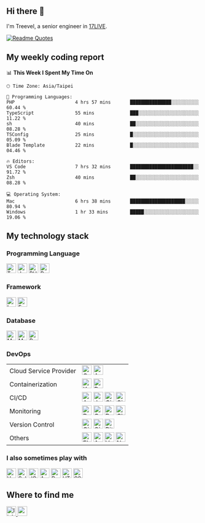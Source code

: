 ## Hi there 👋

I'm Treevel, a senior engineer in <a href="https://17.live/en">17LIVE</a>.

[![Readme Quotes](https://quotes-github-readme.vercel.app/api?quote="Focus%20on%20users%2C%20identify%20real%20needs%20and%20pursue%20the%20authentic%20product."&type=horizontal&theme=monokai)](https://github.com/piyushsuthar/github-readme-quotes)

## My weekly coding report

<!--START_SECTION:waka-->
📊 **This Week I Spent My Time On** 

```text
🕑︎ Time Zone: Asia/Taipei

💬 Programming Languages: 
PHP                      4 hrs 57 mins       ███████████████░░░░░░░░░░   60.44 % 
TypeScript               55 mins             ███░░░░░░░░░░░░░░░░░░░░░░   11.22 % 
sh                       40 mins             ██░░░░░░░░░░░░░░░░░░░░░░░   08.28 % 
TSConfig                 25 mins             █░░░░░░░░░░░░░░░░░░░░░░░░   05.09 % 
Blade Template           22 mins             █░░░░░░░░░░░░░░░░░░░░░░░░   04.46 % 

🔥 Editors: 
VS Code                  7 hrs 32 mins       ███████████████████████░░   91.72 % 
Zsh                      40 mins             ██░░░░░░░░░░░░░░░░░░░░░░░   08.28 % 

💻 Operating System: 
Mac                      6 hrs 38 mins       ████████████████████░░░░░   80.94 % 
Windows                  1 hr 33 mins        █████░░░░░░░░░░░░░░░░░░░░   19.06 % 
```


<!--END_SECTION:waka-->

## My technology stack

### Programming Language

<div>
  <img src="https://img.shields.io/badge/TypeScript-282C34?logo=typescript" alt="Typescript logo" title="Typescript" height="25" />
  <img src="https://img.shields.io/badge/JavaScript-282C34?logo=javascript" alt="JavaScript logo" title="JavaScript" height="25" />
  <img src="https://img.shields.io/badge/PHP-282C34?logo=php"               alt="PHP logo"        title="PHP"        height="25" />
  <img src="https://img.shields.io/badge/Python-282C34?logo=python"         alt="Python logo"     title="Python"     height="25" />
</div>

### Framework

<div>
  <img src="https://img.shields.io/badge/Laravel-282C34?logo=laravel" alt="Laravel logo" title="Laravel" height="25" />
  <img src="https://img.shields.io/badge/Express-282C34?logo=express" alt="Express logo" title="Express" height="25" />
</div>

### Database

<div>
  <img src="https://img.shields.io/badge/MySQL-282C34?logo=mysql"     alt="MySQL logo"   title="MySQL"   height="25" />
  <img src="https://img.shields.io/badge/MongoDB-282C34?logo=mongodb" alt="MongoDB logo" title="MongoDB" height="25" />
  <img src="https://img.shields.io/badge/Redis-282C34?logo=redis"     alt="Redis logo"   title="Redis"   height="25" />
</div>

### DevOps

<table>
    <tr>
        <td>Cloud Service Provider</td>
        <td>
          <div>
            <img src="https://img.shields.io/badge/GCP-282C34?logo=googlecloud" alt="GCP logo" title="GCP" height="25" />
            <img src="https://img.shields.io/badge/AWS-282C34?logo=amazonwebservices"   alt="AWS logo" title="AWS" height="25" />
          </div>
        </td>
    </tr>
    <tr>
        <td>Containerization</td>
        <td>
          <div>
            <img src="https://img.shields.io/badge/K8s-282C34?logo=kubernetes" alt="K8s logo"    title="K8s"    height="25" />
            <img src="https://img.shields.io/badge/Docker-282C34?logo=docker"  alt="Docker logo" title="Docker" height="25" />
          </div>
        </td>
    </tr>
    <tr>
        <td>CI/CD</td>
        <td>
          <div>
            <img src="https://img.shields.io/badge/Argo-282C34?logo=argo"                    alt="Argo logo"           title="Argo"           height="25" />
            <img src="https://img.shields.io/badge/Jenkins-282C34?logo=jenkins"              alt="Jenkins logo"        title="Jenkins"        height="25" />
            <img src="https://img.shields.io/badge/CircleCI-282C34?logo=circleci"            alt="CircleCI logo"       title="CircleCI"       height="25" />
            <img src="https://img.shields.io/badge/GitHub_Actions-282C34?logo=githubactions" alt="GitHub Actions logo" title="GitHub Actions" height="25" />
          </div>
        </td>
    </tr>
      <tr>
        <td>Monitoring</td>
        <td>
          <div>
            <img src="https://img.shields.io/badge/Datadog-282C34?logo=datadog"              alt="Datadog logo"          title="Datadog"          height="25" />
            <img src="https://img.shields.io/badge/Garafana-282C34?logo=grafana"             alt="Garafana logo"         title="Garafana"         height="25" />
            <img src="https://img.shields.io/badge/Prometheus-282C34?logo=prometheus"        alt="Prometheus logo"       title="Prometheus"       height="25" />
            <img src="https://img.shields.io/badge/Cloud_Monitoring-282C34?logo=googlecloud" alt="Cloud Monitoring logo" title="Cloud Monitoring" height="25" />
          </div>
        </td>
    </tr>
      <tr>
        <td>Version Control</td>
        <td>
          <div>
            <img src="https://img.shields.io/badge/Git-282C34?logo=git"             alt="Git logo"       title="Git"       height="25" />
            <img src="https://img.shields.io/badge/GitHub-282C34?logo=github"       alt="GitHub logo"    title="GitHub"    height="25" />
            <img src="https://img.shields.io/badge/Bitbucket-282C34?logo=bitbucket" alt="Bitbucket logo" title="Bitbucket" height="25" />
          </div>
        </td>
    </tr>
      <tr>
        <td>Others</td>
        <td>
          <div>
            <img src="https://img.shields.io/badge/ELK-282C34?logo=elasticstack" alt="ELK logo"     title="ELK"     height="25" />
            <img src="https://img.shields.io/badge/Ansible-282C34?logo=ansible"  alt="Ansible logo" title="Ansible" height="25" />
            <img src="https://img.shields.io/badge/Vault-282C34?logo=vault"      alt="Vault logo"   title="Vault"   height="25" />
            <img src="https://img.shields.io/badge/Nginx-282C34?logo=nginx"      alt="Nginx logo"   title="Nginx"   height="25" />
          </div>
        </td>
    </tr>
</table>

### I also sometimes play with

<div>
  <img src="https://img.shields.io/badge/Vue.js-282C34?logo=vuedotjs"     alt="Vue.js logo"    title="Vue.js"    height="25" />
  <img src="https://img.shields.io/badge/Selenium-282C34?logo=selenium"   alt="Selenium logo"  title="Selenium"  height="25" />
  <img src="https://img.shields.io/badge/JQuery-282C34?logo=jquery"       alt="JQuery logo"    title="JQuery"    height="25" />
  <img src="https://img.shields.io/badge/AngularJS-282C34?logo=angular"   alt="Angular logo"   title="Angular"   height="25" />
  <img src="https://img.shields.io/badge/Bootstrap-282C34?logo=bootstrap" alt="Bootstrap logo" title="Bootstrap" height="25" />
  <img src="https://img.shields.io/badge/HTML-282C34?logo=html5"          alt="HTML logo"      title="HTML"      height="25" />
  <img src="https://img.shields.io/badge/CSS-282C34?logo=css3"            alt="CSS logo"       title="CSS"       height="25" />
</div>

## Where to find me

<div>
  <a href="https://www.linkedin.com/in/treevel">
    <img src="https://img.shields.io/badge/linkedin-282C34?logo=linkedin" alt="linkedin logo" title="linkedin" height="25" />
  </a>
  <a href="mailto:treevel.github@gmail.com">
    <img src="https://img.shields.io/badge/gmail-282C34?logo=gmail" alt="gmail logo" title="gmail" height="25" />
  </a>
</div>
